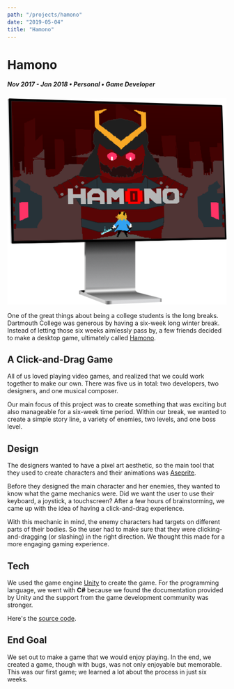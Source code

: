 ```yaml
---
path: "/projects/hamono"
date: "2019-05-04"
title: "Hamono"
---
```


# Hamono

##### Nov 2017 - Jan 2018 • Personal • Game Developer

![](../images/hamono.png)

One of the great things about being a college students is 
the long breaks. Dartmouth College was generous by having 
a six-week long winter break. Instead of letting those six 
weeks aimlessly pass by, a few friends decided to make a 
desktop game, ultimately called 
[Hamono](https://hamono.surge.sh).

## A Click-and-Drag Game
All of us loved playing video games, and realized that we 
could work together to make our own. There was five us in 
total: two developers, two designers, and one musical 
composer.

Our main focus of this project was to create something that 
was exciting but also manageable for a six-week time period. 
Within our break, we wanted to create a simple story line, a
variety of enemies, two levels, and one boss level.

## Design
The designers wanted to have a pixel art aesthetic, so the 
main tool that they used to create characters and their 
animations was [Aseprite](https://www.aseprite.org/).

Before they designed the main character and her enemies, 
they wanted to know what the game mechanics were. Did we 
want the user to use their keyboard, a joystick, a touchscreen? 
After a few hours of brainstorming, we came up with the idea 
of having a click-and-drag experience.

With this mechanic in mind, the enemy characters had targets 
on different parts of their bodies. So the user had to make sure 
that they were clicking-and-dragging (or slashing) in the right 
direction. We thought this made for a more engaging gaming 
experience.

## Tech
We used the game engine [Unity](https://unity.com) to create 
the game. For the programming language, we went with **C#** 
because we found the documentation provided by Unity and the 
support from the game development community was stronger. 

Here's the [source code](https://github.com/Katsutoshii/Hamono).

## End Goal
We set out to make a game that we would enjoy playing. In the 
end, we created a game, though with bugs, was not only enjoyable 
but memorable. This was our first game; we learned a lot about the 
process in just six weeks.
